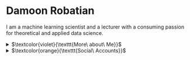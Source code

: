 # Damoon Robatian
I am a machine learning scientist and a lecturer with a consuming passion for theoretical and applied data science. 

<details><summary>$\textcolor{violet}{\texttt{More\ about\ Me}}$</summary>
<p>

```
- I hold a PhD dedicated to reliable learning from incomplete data.
- I have contributed to data projects across several fields, including healthcare management, financial 
  technologies, telecommunications, and scheduling.
- I code in Python, R, and SQL.
- I authored an online machine learning course for McGill School of Continuing Studies (McGill SCS).
- I have been teaching at McGill SCS since 2018. 
- I authored peer-reviewed journal and conference papers.
```
</p>
</details>


<details><summary>$\textcolor{orange}{\texttt{Social\ Accounts}}$</summary>
<p>

[<img src="https://github.com/damoonrobatian/damoonrobatian/blob/b0b0d1188e6f594e5afb28807a5fba9975b6d515/logos/linkedin_glow.png" width=100 height=100>](https://linkedin.com/in/damoon-robatian/)

[<img src="https://github.com/damoonrobatian/damoonrobatian/blob/bda1f5cb87d9538ac134ab696236deec7132b8cc/logos/mcgill.png" width=200>](https://www.mcgill.ca/continuingstudies/damoon-robatian)

</p>
</details>

